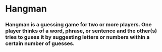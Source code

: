 # Hangman 
### Hangman is a guessing game for two or more players. One player thinks of a word, phrase, or sentence and the other(s) tries to guess it by suggesting letters or numbers within a certain number of guesses.

